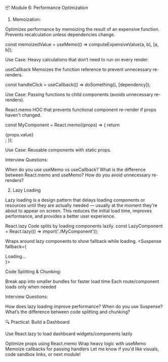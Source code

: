 📦 Module 6: Performance Optimization

1. Memoization:

Optimizes performance by memoizing the result of an expensive function.
Prevents recalculation unless dependencies change.

const memoizedValue = useMemo(() => computeExpensiveValue(a, b), [a, b]);

Use Case: Heavy calculations that don’t need to run on every render.

useCallback
Memoizes the function reference to prevent unnecessary re-renders.

const handleClick = useCallback(() => doSomething(), [dependency]);

Use Case: Passing functions to child components (avoids unnecessary re-renders).

React.memo
HOC that prevents functional component re-render if props haven't changed.

const MyComponent = React.memo((props) => {
  return <div>{props.value}</div>;
});

Use Case: Reusable components with static props.

Interview Questions:

When do you use useMemo vs useCallback?
What is the difference between React.memo and useMemo?
How do you avoid unnecessary re-renders?

2. Lazy Loading

Lazy loading is a design pattern that delays loading components or resources until they are actually needed — usually at the moment they're about to appear on screen. This reduces the initial load time, improves performance, and provides a better user experience.

React.lazy
Code splits by loading components lazily.
const LazyComponent = React.lazy(() => import('./MyComponent'));

Wraps around lazy components to show fallback while loading.
<Suspense fallback={<div>Loading...</div>}>
  <LazyComponent />
</Suspense>

Code Splitting & Chunking:

Break app into smaller bundles for faster load time
Each route/component loads only when needed

Interview Questions:

How does lazy loading improve performance?
When do you use Suspense?
What’s the difference between code splitting and chunking?

🔍 Practical: Build a Dashboard

Use React.lazy to load dashboard widgets/components lazily

Optimize props using React.memo
Wrap heavy logic with useMemo
Memoize callbacks for passing handlers
Let me know if you'd like visuals, code sandbox links, or next module!

